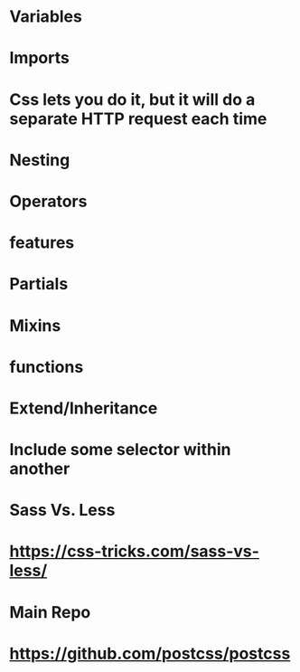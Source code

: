 # Variables
# Imports
# Css lets you do it, but it will do a separate HTTP request each time
# Nesting
# Operators
# features
# Partials
# Mixins
# functions
# Extend/Inheritance
# Include some selector within another
# Sass Vs. Less
# https://css-tricks.com/sass-vs-less/
# Main Repo
# https://github.com/postcss/postcss
